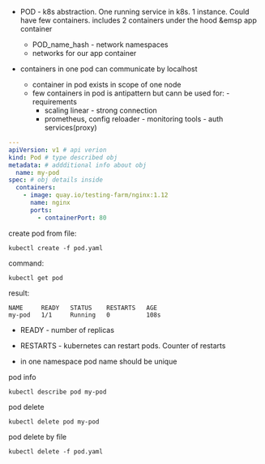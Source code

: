 - POD - k8s abstraction. One running service in k8s. 1 instance. Could have few containers.
  includes 2 containers under the hood
  &emsp app container
  - POD_name_hash - network namespaces
  - networks for our app container
- containers in one pod can communicate by localhost

  - container in pod exists in scope of one node
  - few containers in pod is antipattern
    but cann be used for: - requirements
    - scaling linear - strong connection
    - prometheus, config reloader - monitoring tools - auth services(proxy)

```yaml
---
apiVersion: v1 # api verion
kind: Pod # type described obj
metadata: # addditional info about obj
  name: my-pod
spec: # obj details inside
  containers:
    - image: quay.io/testing-farm/nginx:1.12
      name: nginx
      ports:
        - containerPort: 80
```

create pod from file:

```shell
kubectl create -f pod.yaml
```

command:

```shell
kubectl get pod
```

result:

```shell output
NAME     READY   STATUS    RESTARTS   AGE
my-pod   1/1     Running   0          108s
```

- READY - number of replicas
- RESTARTS - kubernetes can restart pods. Counter of restarts

- in one namespace pod name should be unique

pod info

```shell
kubectl describe pod my-pod
```

pod delete

```shell
kubectl delete pod my-pod
```

pod delete by file

```shell
kubectl delete -f pod.yaml
```
